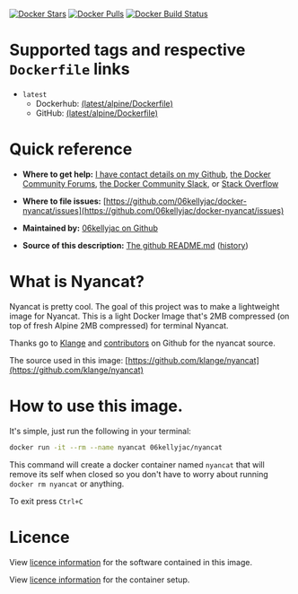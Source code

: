 [![Docker Stars](https://img.shields.io/docker/stars/06kellyjac/nyancat.svg?style=flat-square)](https://hub.docker.com/r/06kellyjac/nyancat/) [![Docker Pulls](https://img.shields.io/docker/pulls/06kellyjac/nyancat.svg?style=flat-square)](https://hub.docker.com/r/06kellyjac/nyancat/) [![Docker Build Status](https://img.shields.io/docker/build/06kellyjac/nyancat.svg?style=flat-square)](https://hub.docker.com/r/06kellyjac/nyancat/)

# Supported tags and respective `Dockerfile` links

- `latest`
  - Dockerhub: [(latest/alpine/Dockerfile)](https://hub.docker.com/r/06kellyjac/nyancat/~/dockerfile/)
  - GitHub: [(latest/alpine/Dockerfile)](https://github.com/06kellyjac/docker-nyancat/blob/master/Dockerfile)

# Quick reference

- **Where to get help:** [I have contact details on my Github](https://github.com/06kellyjac), [the Docker Community Forums](https://forums.docker.com/), [the Docker Community Slack](https://blog.docker.com/2016/11/introducing-docker-community-directory-docker-community-slack/), or [Stack Overflow](https://stackoverflow.com/search?tab=newest&q=docker)

- **Where to file issues:** [https://github.com/06kellyjac/docker-nyancat/issues](https://github.com/06kellyjac/docker-nyancat/issues)

- **Maintained by:** [06kellyjac on Github](https://github.com/06kellyjac)

- **Source of this description:** [The github README.md](https://github.com/06kellyjac/docker-nyancat/blob/master/README.md) ([history](https://github.com/06kellyjac/docker-nyancat/commits/master/README.md))

# What is Nyancat?

Nyancat is pretty cool. The goal of this project was to make a lightweight image for Nyancat. This is a light Docker Image that's 2MB compressed (on top of fresh Alpine 2MB compressed) for terminal Nyancat.

Thanks go to [Klange](https://github.com/klange/) and [contributors](https://github.com/klange/nyancat/graphs/contributors) on Github for the nyancat source.

The source used in this image:
[https://github.com/klange/nyancat](https://github.com/klange/nyancat)

# How to use this image.

It's simple, just run the following in your terminal:

```bash
docker run -it --rm --name nyancat 06kellyjac/nyancat
```

This command will create a docker container named `nyancat` that will remove its self when closed so you don't have to worry about running `docker rm nyancat` or anything.

To exit press `Ctrl+C`

# Licence

View [licence information](http://otm.illinois.edu/disclose-protect/illinois-open-source-license) for the software contained in this image.

View [licence information](https://mit-license.org/) for the container setup.
